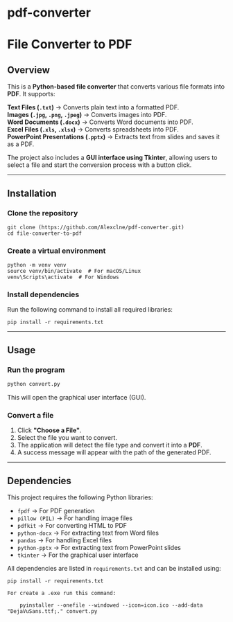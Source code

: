 # pdf-converter
# File Converter to PDF

## Overview
This is a **Python-based file converter** that converts various file formats into **PDF**. It supports:

 **Text Files (`.txt`)** → Converts plain text into a formatted PDF.  
 **Images (`.jpg`, `.png`, `.jpeg`)** → Converts images into PDF.  
 **Word Documents (`.docx`)** → Converts Word documents into PDF.  
 **Excel Files (`.xls`, `.xlsx`)** → Converts spreadsheets into PDF.  
 **PowerPoint Presentations (`.pptx`)** → Extracts text from slides and saves it as a PDF.

The project also includes a **GUI interface using Tkinter**, allowing users to select a file and start the conversion process with a button click.

---

## Installation
### **Clone the repository**
```
git clone (https://github.com/Alexclne/pdf-converter.git)
cd file-converter-to-pdf
```

### **Create a virtual environment**
```
python -m venv venv
source venv/bin/activate  # For macOS/Linux
venv\Scripts\activate  # For Windows
```

### **Install dependencies**
Run the following command to install all required libraries:
```
pip install -r requirements.txt
```

---

## Usage
### **Run the program**
```bash
python convert.py
```
This will open the graphical user interface (GUI).

### **Convert a file**
1. Click **"Choose a File"**.
2. Select the file you want to convert.
3. The application will detect the file type and convert it into a **PDF**.
4. A success message will appear with the path of the generated PDF.

---
## Dependencies
This project requires the following Python libraries:

- `fpdf` → For PDF generation
- `pillow (PIL)` → For handling image files
- `pdfkit` → For converting HTML to PDF
- `python-docx` → For extracting text from Word files
- `pandas` → For handling Excel files
- `python-pptx` → For extracting text from PowerPoint slides
- `tkinter` → For the graphical user interface

All dependencies are listed in `requirements.txt` and can be installed using:
```
pip install -r requirements.txt
```
```
For create a .exe run this command:

    pyinstaller --onefile --windowed --icon=icon.ico --add-data "DejaVuSans.ttf;." convert.py
```